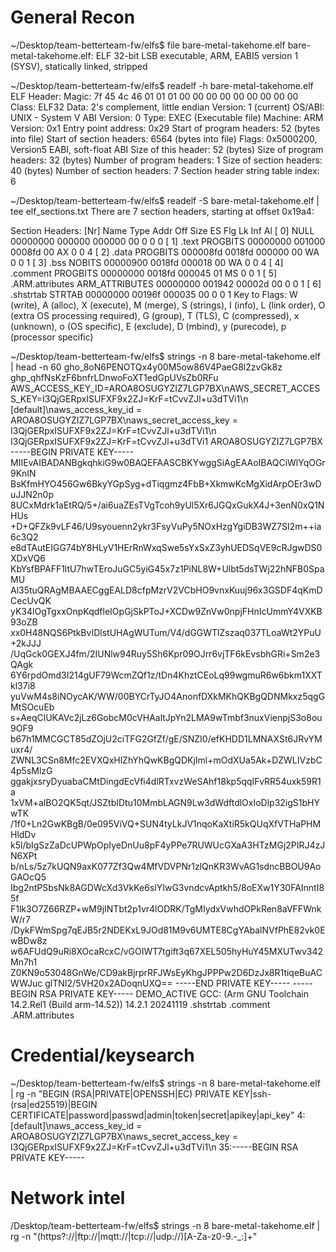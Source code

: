 # General Recon

~/Desktop/team-betterteam-fw/elfs$ file bare-metal-takehome.elf 
bare-metal-takehome.elf: ELF 32-bit LSB executable, ARM, EABI5 version 1 (SYSV), statically linked, stripped

~/Desktop/team-betterteam-fw/elfs$ readelf -h bare-metal-takehome.elf 
ELF Header:
  Magic:   7f 45 4c 46 01 01 01 00 00 00 00 00 00 00 00 00 
  Class:                             ELF32
  Data:                              2's complement, little endian
  Version:                           1 (current)
  OS/ABI:                            UNIX - System V
  ABI Version:                       0
  Type:                              EXEC (Executable file)
  Machine:                           ARM
  Version:                           0x1
  Entry point address:               0x29
  Start of program headers:          52 (bytes into file)
  Start of section headers:          6564 (bytes into file)
  Flags:                             0x5000200, Version5 EABI, soft-float ABI
  Size of this header:               52 (bytes)
  Size of program headers:           32 (bytes)
  Number of program headers:         1
  Size of section headers:           40 (bytes)
  Number of section headers:         7
  Section header string table index: 6

~/Desktop/team-betterteam-fw/elfs$ readelf -S bare-metal-takehome.elf | tee elf_sections.txt
There are 7 section headers, starting at offset 0x19a4:

Section Headers:
  [Nr] Name              Type            Addr     Off    Size   ES Flg Lk Inf Al
  [ 0]                   NULL            00000000 000000 000000 00      0   0  0
  [ 1] .text             PROGBITS        00000000 001000 0008fd 00  AX  0   0  4
  [ 2] .data             PROGBITS        000008fd 0018fd 000000 00  WA  0   0  1
  [ 3] .bss              NOBITS          00000900 0018fd 000018 00  WA  0   0  4
  [ 4] .comment          PROGBITS        00000000 0018fd 000045 01  MS  0   0  1
  [ 5] .ARM.attributes   ARM_ATTRIBUTES  00000000 001942 00002d 00      0   0  1
  [ 6] .shstrtab         STRTAB          00000000 00196f 000035 00      0   0  1
Key to Flags:
  W (write), A (alloc), X (execute), M (merge), S (strings), I (info),
  L (link order), O (extra OS processing required), G (group), T (TLS),
  C (compressed), x (unknown), o (OS specific), E (exclude),
  D (mbind), y (purecode), p (processor specific)

~/Desktop/team-betterteam-fw/elfs$ strings -n 8 bare-metal-takehome.elf | head -n 60
gho_8oN6PENOTQx4y00M5ow86V4PaeG8l2zvGk8z
ghp_qhfNsKzF6bnfrLDnwoFoXT1edGpUVsZb0RFu
AWS_ACCESS_KEY_ID=AROA8OSUGYZIZ7LGP7BX\nAWS_SECRET_ACCESS_KEY=I3QjGERpxISUFXF9x2ZJ=KrF=tCvvZJl+u3dTVi1\n
[default]\naws_access_key_id = AROA8OSUGYZIZ7LGP7BX\naws_secret_access_key = I3QjGERpxISUFXF9x2ZJ=KrF=tCvvZJl+u3dTVi1\n
I3QjGERpxISUFXF9x2ZJ=KrF=tCvvZJl+u3dTVi1
AROA8OSUGYZIZ7LGP7BX
-----BEGIN PRIVATE KEY-----
MIIEvAIBADANBgkqhkiG9w0BAQEFAASCBKYwggSiAgEAAoIBAQCiWlYqOGr9KnIN
BsKfmHYO456Gw6BkyYGpSyg+dTiqgmz4FbB+XkmwKcMgXidArpOEr3wDuJJN2n0p
8UCxMdrk1aEtRQ/5+/ai6uaZEsTVgTcoh9yUl5Xr6JGQxGukX4J+3enN0xQ1NHUs
+D+QFZk9vLF46/U9syouenn2ykr3FsyVuPy5NOxHzgYgiDB3WZ7SI2m++ia6c3Q2
e8dTAutEIGG74bY8HLyV1HErRnWxqSwe5sYxSxZ3yhUEDSqVE9cRJgwDS0XDxVQ6
KbYsfBPAFF1ltU7hwTEroJuGC5yiG45x7z1PiNL8W+Ulbt5dsTWj22hNFB0SpaMU
Al35tuQRAgMBAAECggEALD8cfpMzrV2VCbHO9vnxKuuj96x3GSDF4qKmDCecUvQK
yK34lOgTgxxOnpKqdfleIOpGjSkPToJ+XCDw9ZnVw0npjFHnIcUmmY4VXKB93oZB
xx0H48NQS6PtkBvIDlstUHAgWUTum/V4/dGGWTlZszaq037TLoaWt2YPuU+2kJJJ
/UqGck0GEXJ4fm/2IUNlw94Ruy5Sh6Kpr09OJrr6vjTF6kEvsbhGRi+Sm2e3QAgk
6Y6rpdOmd3I214gUF79WcmZQf1z/tDn4KhztCEoLq99wgmuR6w6bkm1XXTkl37i8
yuVwM4s8iNOycAK/WW/00BYCrTyJO4AnonfDXkMKhQKBgQDNMkxz5qgGMtSOcuEb
s+AeqClUKAVc2jLz6GobcM0cVHAaltJpYn2LMA9wTmbf3nuxVienpjS3o8ou9OF9
b67h1MMCGCT85dZOjU2ciTFG2GfZf/gE/SNZI0/efKHDD1LMNAXSt6JRvYMuxr4/
ZWNL3CSn8Mfc2EVXQxHlZhYhQwKBgQDKjIml+mOdXUa5Ak+DZWLIVzbC4p5sMlzG
ggakjxsryDyuabaCMtDingdEcVfi4dlRTxvzWeSAhf18kp5qqIFvRR54uxk59R1a
1xVM+alBO2QK5qt/JSZtbIDtu10MmbLAGN9Lw3dWdftdlOxIoDlp32igS1bHYwTK
/1f0+Ln2GwKBgB/0e095ViVQ+SUN4tyLkJV1nqoKaXtiR5kQUqXfVTHaPHMHldDv
k5l/bIgSzZaDcUPWpOpIyeDnUu8pF4yPPe7RUWUcGXaA3HTzMGj2PIRJ4zJN6XPt
b/nLs/5z7kUQN9axK077Zf3Qw4MfVDVPNr1zlQnKR3WvAG1sdncBBOU9AoGAOcQ5
Ibg2ntPSbsNk8AGDWcXd3VkKe6slYIwG3vndcvAptkh5/8oEXw1Y30FAInntI85f
F1lk3O7Z66RZP+wM9jINTbt2p1vr4lODRK/TgMIydxVwhdOPkRen8aVFFWnkW/r7
/DykFWmSpg7qEJB5r2NDEKxL9JOd81M9v6UMTE8CgYAbalNVfPhE82vk0EwBDw8z
w6AFUdQ9uRi8XOcaRcxC/vGOIWT7tgift3q67XEL505hyHuY45MXUTwv342Mn7h1
Z0KN9o53048GnWe/CD9akBjrprRFJWsEyKhgJPPPw2D6DzJx8R1tiqeBuACWWJuc
glTNI2/5VH20x2ADoqnUXQ==
-----END PRIVATE KEY-----
-----BEGIN RSA PRIVATE KEY-----
DEMO_ACTIVE
GCC: (Arm GNU Toolchain 14.2.Rel1 (Build arm-14.52)) 14.2.1 20241119
.shstrtab
.comment
.ARM.attributes

# Credential/keysearch

~/Desktop/team-betterteam-fw/elfs$ strings -n 8 bare-metal-takehome.elf | rg -n "BEGIN (RSA|PRIVATE|OPENSSH|EC) PRIVATE KEY|ssh-(rsa|ed25519)|BEGIN CERTIFICATE|password|passwd|admin|token|secret|apikey|api_key"
4:[default]\naws_access_key_id = AROA8OSUGYZIZ7LGP7BX\naws_secret_access_key = I3QjGERpxISUFXF9x2ZJ=KrF=tCvvZJl+u3dTVi1\n
35:-----BEGIN RSA PRIVATE KEY-----

# Network intel

/Desktop/team-betterteam-fw/elfs$ strings -n 8 bare-metal-takehome.elf | rg -n "(https?://|ftp://|mqtt://|tcp://|udp://)[A-Za-z0-9\.\-_:]+"


